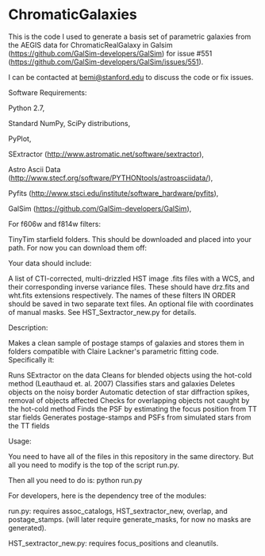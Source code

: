 # ChromaticGalaxies

This is the code I used to generate a basis set of parametric galaxies from the AEGIS 
data for ChromaticRealGalaxy in Galsim (https://github.com/GalSim-developers/GalSim) for 
issue #551 (https://github.com/GalSim-developers/GalSim/issues/551). 

I can be contacted at bemi@stanford.edu to discuss the code or fix issues.

Software Requirements:

Python 2.7,

Standard NumPy, SciPy distributions,

PyPlot,

SExtractor (http://www.astromatic.net/software/sextractor),

Astro Ascii Data (http://www.stecf.org/software/PYTHONtools/astroasciidata/),

Pyfits (http://www.stsci.edu/institute/software_hardware/pyfits),

GalSim (https://github.com/GalSim-developers/GalSim),

For f606w and f814w filters: 

TinyTim starfield folders. This should be downloaded and placed into your path. 
For now you can download them off:
<insert link here>


Your data should include:

A list of CTI-corrected, multi-drizzled HST image .fits files with a WCS, and their 
corresponding inverse variance files. These should have drz.fits and wht.fits extensions 
respectively. 
The names of these filters IN ORDER should be saved in two separate text files. 
An optional file with coordinates of manual masks. See HST_Sextractor_new.py for details.

Description:

Makes a clean sample of postage stamps of galaxies and stores them in folders
compatible with Claire Lackner's parametric fitting code. 
Specifically it:

Runs SExtractor on the data
Cleans for blended objects using the hot-cold method (Leauthaud et. al. 2007)
Classifies stars and galaxies
Deletes objects on the noisy border
Automatic detection of star diffraction spikes, removal of objects affected
Checks for overlapping objects not caught by the hot-cold method
Finds the PSF by estimating the focus position from TT star fields
Generates postage-stamps and PSFs from simulated stars from the TT fields

Usage:

You need to have all of the files in this repository in the same directory. But all you
need to modify is the top of the script run.py. 

Then all you need to do is:
python run.py

For developers, here is the dependency tree of the modules:

run.py: requires assoc_catalogs, HST_sextractor_new, overlap, and postage_stamps. 
(will later require generate_masks, for now no masks are generated). 

HST_sextractor_new.py: requires focus_positions and cleanutils. 






